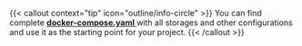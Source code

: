 [//]: # ()
{{< callout context="tip" icon="outline/info-circle" >}}
You can find complete
<a href="https://github.com/devlikeapro/waha/blob/core/docker-compose.yaml" target="_blank">
<b>docker-compose.yaml</b>
</a>
with all storages and other configurations and use it as the starting point for your project.
{{< /callout >}}


